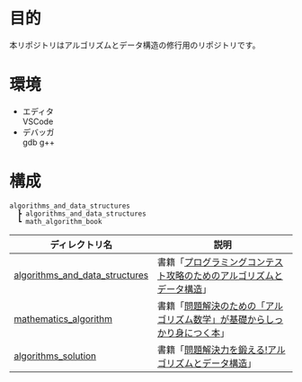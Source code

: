 # 目的

本リポジトリはアルゴリズムとデータ構造の修行用のリポジトリです。  

# 環境
- エディタ  
VSCode  
- デバッガ  
gdb g++

# 構成

``` @構成
algorithms_and_data_structures
  ┣ algorithms_and_data_structures
  ┗ math_algorithm_book
```

| ディレクトリ名 | 説明 |  
| ----- | ----- |  
|  [algorithms_and_data_structures](./algorithms_and_data_structures/) | 書籍「[プログラミングコンテスト攻略のためのアルゴリズムとデータ構造](https://www.amazon.co.jp/%E3%83%97%E3%83%AD%E3%82%B0%E3%83%A9%E3%83%9F%E3%83%B3%E3%82%B0%E3%82%B3%E3%83%B3%E3%83%86%E3%82%B9%E3%83%88%E6%94%BB%E7%95%A5%E3%81%AE%E3%81%9F%E3%82%81%E3%81%AE%E3%82%A2%E3%83%AB%E3%82%B4%E3%83%AA%E3%82%BA%E3%83%A0%E3%81%A8%E3%83%87%E3%83%BC%E3%82%BF%E6%A7%8B%E9%80%A0-%E6%B8%A1%E9%83%A8-%E6%9C%89%E9%9A%86-ebook/dp/B00U5MVXZO/ref=sr_1_4?adgrpid=87728018825&gclid=CjwKCAiAhJWsBhAaEiwAmrNyqypc71PaGxBBxuY1PcBqOFBxR6ZpmdtbaxxkYTkGZDsg_y3dhiykJxoCCwUQAvD_BwE&hvadid=651359515152&hvdev=c&hvlocphy=9171847&hvnetw=g&hvqmt=e&hvrand=10974612332950559041&hvtargid=kwd-370392273358&hydadcr=5743_13319654&jp-ad-ap=0&keywords=%E3%82%A2%E3%83%AB%E3%82%B4%E3%83%AA%E3%82%BA%E3%83%A0+%E3%81%A8+%E3%83%87%E3%83%BC%E3%82%BF%E6%A7%8B%E9%80%A0&qid=1703310329&sr=8-4)」 |  
| [mathematics_algorithm](./mathematics_algorithm/) | 書籍「[問題解決のための「アルゴリズム数学」が基礎からしっかり身につく本](https://www.amazon.co.jp/%E5%95%8F%E9%A1%8C%E8%A7%A3%E6%B1%BA%E3%81%AE%E3%81%9F%E3%82%81%E3%81%AE%E3%80%8C%E3%82%A2%E3%83%AB%E3%82%B4%E3%83%AA%E3%82%BA%E3%83%A0%C3%97%E6%95%B0%E5%AD%A6%E3%80%8D%E3%81%8C%E5%9F%BA%E7%A4%8E%E3%81%8B%E3%82%89%E3%81%97%E3%81%A3%E3%81%8B%E3%82%8A%E8%BA%AB%E3%81%AB%E3%81%A4%E3%81%8F%E6%9C%AC-%E7%B1%B3%E7%94%B0-%E5%84%AA%E5%B3%BB/dp/4297125218/ref=sr_1_44?adgrpid=87728018825&gclid=CjwKCAiAhJWsBhAaEiwAmrNyqypc71PaGxBBxuY1PcBqOFBxR6ZpmdtbaxxkYTkGZDsg_y3dhiykJxoCCwUQAvD_BwE&hvadid=651359515152&hvdev=c&hvlocphy=9171847&hvnetw=g&hvqmt=e&hvrand=10974612332950559041&hvtargid=kwd-370392273358&hydadcr=5743_13319654&jp-ad-ap=0&keywords=%E3%82%A2%E3%83%AB%E3%82%B4%E3%83%AA%E3%82%BA%E3%83%A0+%E3%81%A8+%E3%83%87%E3%83%BC%E3%82%BF%E6%A7%8B%E9%80%A0&qid=1703310329&sr=8-44)」 |  
| [algorithms_solution](./algorithms_solution/) | 書籍「[問題解決力を鍛える!アルゴリズムとデータ構造](https://www.amazon.co.jp/%E5%95%8F%E9%A1%8C%E8%A7%A3%E6%B1%BA%E5%8A%9B%E3%82%92%E9%8D%9B%E3%81%88%E3%82%8B-%E3%82%A2%E3%83%AB%E3%82%B4%E3%83%AA%E3%82%BA%E3%83%A0%E3%81%A8%E3%83%87%E3%83%BC%E3%82%BF%E6%A7%8B%E9%80%A0-KS%E6%83%85%E5%A0%B1%E7%A7%91%E5%AD%A6%E5%B0%82%E9%96%80%E6%9B%B8-%E5%A4%A7%E6%A7%BB-%E5%85%BC%E8%B3%87/dp/4065128447/ref=asc_df_4065128447/?tag=jpgo-22&linkCode=df0&hvadid=342458612368&hvpos=&hvnetw=g&hvrand=13965035681421893756&hvpone=&hvptwo=&hvqmt=&hvdev=c&hvdvcmdl=&hvlocint=&hvlocphy=9053312&hvtargid=pla-939742448341&psc=1&mcid=77339ff4298a3bf48fa7916de378ddb4&th=1&psc=1)」 |  